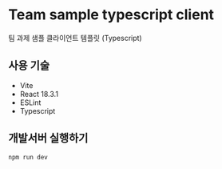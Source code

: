# Team sample typescript client

팀 과제 샘플 클라이언트 템플릿 (Typescript)

## 사용 기술
* Vite
* React 18.3.1
* ESLint
* Typescript

## 개발서버 실행하기
```shell
npm run dev
```